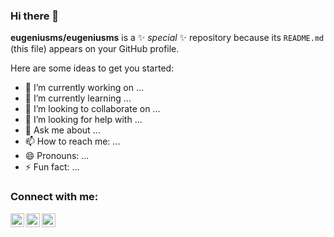 ### Hi there 👋


**eugeniusms/eugeniusms** is a ✨ _special_ ✨ repository because its `README.md` (this file) appears on your GitHub profile.

Here are some ideas to get you started:

- 🔭 I’m currently working on ...
- 🌱 I’m currently learning ...
- 👯 I’m looking to collaborate on ...
- 🤔 I’m looking for help with ...
- 💬 Ask me about ...
- 📫 How to reach me: ...
- 😄 Pronouns: ...
- ⚡ Fun fact: ...

### Connect with me:

[<img align="left" alt="eugeniusms | Twitter" width="22px" src="https://cdn.jsdelivr.net/npm/simple-icon@v3/icons/twitter.svg" />][twitter]
[<img align="left" alt="eugeniusms | Instagram" width="22px" src="https://cdn.jsdelivr.net/npm/simple-icon@v3/icons/instagram.svg" />][instagram]
[<img align="left" alt="eugeniusms | LinkedIn" width="22px" src="https://cdn.jsdelivr.net/npm/simple-icon@v3/icons/linkedin.svg" />][linkedin]

[twitter]: https://twitter.com/eugenius_ms
[instagram]: https://instagram.com/eugeniusmario
[linkedin]: https://www.linkedin.com/in/eugenius-mario-s